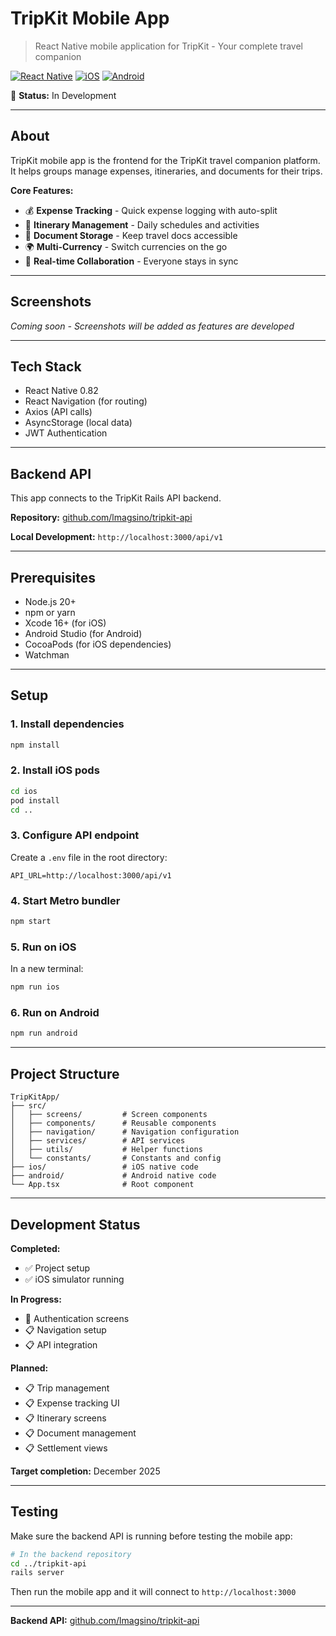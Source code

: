 # TripKit Mobile App

> React Native mobile application for TripKit - Your complete travel companion

[![React Native](https://img.shields.io/badge/React%20Native-0.82-blue.svg)](https://reactnative.dev/)
[![iOS](https://img.shields.io/badge/iOS-13+-black.svg)](https://www.apple.com/ios/)
[![Android](https://img.shields.io/badge/Android-6.0+-green.svg)](https://www.android.com/)

🚧 **Status:** In Development

---

## About

TripKit mobile app is the frontend for the TripKit travel companion platform. It helps groups manage expenses, itineraries, and documents for their trips.

**Core Features:**

- 💰 **Expense Tracking** - Quick expense logging with auto-split
- 📅 **Itinerary Management** - Daily schedules and activities
- 📎 **Document Storage** - Keep travel docs accessible
- 🌍 **Multi-Currency** - Switch currencies on the go
- 👥 **Real-time Collaboration** - Everyone stays in sync

---

## Screenshots

*Coming soon - Screenshots will be added as features are developed*

---

## Tech Stack

- React Native 0.82
- React Navigation (for routing)
- Axios (API calls)
- AsyncStorage (local data)
- JWT Authentication

---

## Backend API

This app connects to the TripKit Rails API backend.

**Repository:** [github.com/lmagsino/tripkit-api](https://github.com/lmagsino/tripkit-api)

**Local Development:** `http://localhost:3000/api/v1`

---

## Prerequisites

- Node.js 20+
- npm or yarn
- Xcode 16+ (for iOS)
- Android Studio (for Android)
- CocoaPods (for iOS dependencies)
- Watchman

---

## Setup

### 1. Install dependencies

```bash
npm install
```

### 2. Install iOS pods

```bash
cd ios
pod install
cd ..
```

### 3. Configure API endpoint

Create a `.env` file in the root directory:

```
API_URL=http://localhost:3000/api/v1
```

### 4. Start Metro bundler

```bash
npm start
```

### 5. Run on iOS

In a new terminal:
```bash
npm run ios
```

### 6. Run on Android

```bash
npm run android
```

---

## Project Structure

```
TripKitApp/
├── src/
│   ├── screens/         # Screen components
│   ├── components/      # Reusable components
│   ├── navigation/      # Navigation configuration
│   ├── services/        # API services
│   ├── utils/           # Helper functions
│   └── constants/       # Constants and config
├── ios/                 # iOS native code
├── android/             # Android native code
└── App.tsx              # Root component
```

---

## Development Status

**Completed:**
- ✅ Project setup
- ✅ iOS simulator running

**In Progress:**
- 🔄 Authentication screens
- 📋 Navigation setup
- 📋 API integration

**Planned:**
- 📋 Trip management
- 📋 Expense tracking UI
- 📋 Itinerary screens
- 📋 Document management
- 📋 Settlement views

**Target completion:** December 2025

---

## Testing

Make sure the backend API is running before testing the mobile app:

```bash
# In the backend repository
cd ../tripkit-api
rails server
```

Then run the mobile app and it will connect to `http://localhost:3000`

---

**Backend API:** [github.com/lmagsino/tripkit-api](https://github.com/lmagsino/tripkit-api)
